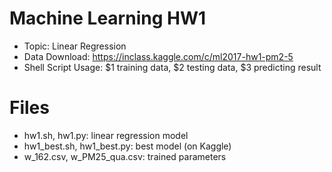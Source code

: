 # Machine Learning HW1
- Topic: Linear Regression
- Data Download: https://inclass.kaggle.com/c/ml2017-hw1-pm2-5
- Shell Script Usage: $1 training data, $2 testing data, $3 predicting result


# Files
- hw1.sh, hw1.py: linear regression model
- hw1_best.sh, hw1_best.py: best model (on Kaggle)
- w_162.csv, w_PM25_qua.csv: trained parameters

